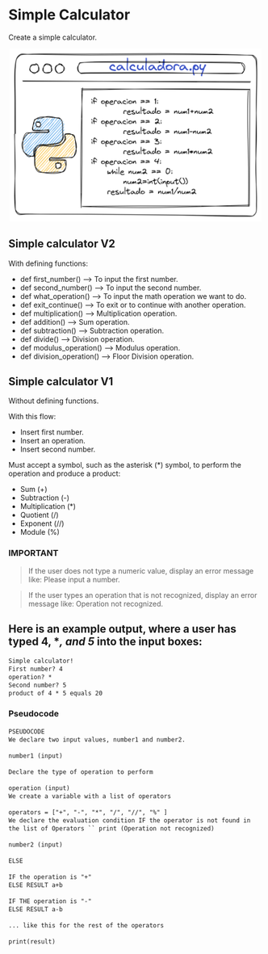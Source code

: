# Simple Calculator
Create a simple calculator.
<p align="center">
    <img src="https://github.com/RealXun/Simple_Calculator/blob/main/Resources/cover.png" width="500">

## Simple calculator V2
With defining functions:
- def first_number() --> To input the first number.
- def second_number() --> To input the second number.
- def what_operation() --> To input the math operation we want to do.
- def exit_continue() --> To exit or to continue with another operation.
- def multiplication() --> Multiplication operation.
- def addition() --> Sum operation.
- def subtraction() --> Subtraction operation.
- def divide() --> Division operation.
- def modulus_operation() --> Modulus operation.
- def division_operation() --> Floor Division operation.

## Simple calculator V1 
Without defining functions.

With this flow:
- Insert first number.
- Insert an operation.
- Insert second number.

Must accept a symbol, such as the asterisk (*) symbol, to perform the operation and produce a product:
- Sum (+)
- Subtraction (-)
- Multiplication (*)
- Quotient (/)
- Exponent (//)
- Module (%)

### IMPORTANT 
> If the user does not type a numeric value, display an error message like:
> Please input a number.

> If the user types an operation that is not recognized, display an error message like:
> Operation not recognized.

## Here is an example output, where a user has typed 4, **, and 5* into the input boxes:
```
Simple calculator!
First number? 4
operation? *
Second number? 5
product of 4 * 5 equals 20
```

### Pseudocode
```
PSEUDOCODE
We declare two input values, number1 and number2.

number1 (input)

Declare the type of operation to perform

operation (input)
We create a variable with a list of operators

operators = ["+", "-", "*", "/", "//", "%" ]
We declare the evaluation condition IF the operator is not found in the list of Operators `` print (Operation not recognized)

number2 (input)

ELSE

IF the operation is "+"
ELSE RESULT a+b

IF THE operation is "-"
ELSE RESULT a-b

... like this for the rest of the operators

print(result)
```
